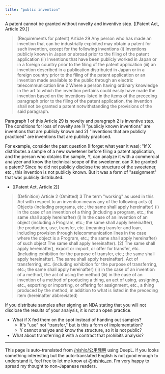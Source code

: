 ```yaml
---
title: "public invention"
---
```


A patent cannot be granted without novelty and inventive step. [[Patent Act, Article 29.]]

>  (Requirements for patent)
> Article 29 Any person who has made an invention that can be industrially exploited may obtain a patent for such invention, except for the following inventions
> (i) Inventions publicly known in Japan or abroad prior to the filing of the patent application
> (ii) Inventions that have been publicly worked in Japan or in a foreign country prior to the filing of the patent application
> (iii) an invention described in a publication distributed in Japan or in a foreign country prior to the filing of the patent application or an invention made available to the public through an electric telecommunication line
> 2 Where a person having ordinary knowledge in the art to which the invention pertains could easily have made the invention based on the inventions listed in the items of the preceding paragraph prior to the filing of the patent application, the invention shall not be granted a patent notwithstanding the provisions of the said paragraph.

Paragraph 1 of this Article 29 is novelty and paragraph 2 is inventive step.
The conditions for loss of novelty are 1) "publicly known inventions" are inventions that are publicly known and 2) "inventions that are publicly practiced" are inventions that are publicly practiced.

For example, consider the past question (I forget what year it was): "If X distributes a sample of a new sweetener before filing a patent application, and the person who obtains the sample, Y, can analyze it with a commercial analyzer and know the technical scope of the sweetener, can X be granted a patent? Since he did not publicly disclose the structure of the sweetener, etc., this invention is not publicly known. But it was a form of "assignment" that was publicly distributed.

- [[Patent Act, Article 2]]
>  (Definition)
> Article 2 (Omitted)
> 3 The term "working" as used in this Act with respect to an invention means any of the following acts
> (i) Objects (including programs, etc.; the same shall apply hereinafter) (i) In the case of an invention of a thing (including a program, etc.; the same shall apply hereinafter) (i) In the case of an invention of an object (including a Program, etc.; the same shall apply hereinafter), the production, use, transfer, etc. (meaning transfer and loan, including provision through telecommunication lines in the case where the object is a Program, etc.; the same shall apply hereinafter) of such object The same shall apply hereinafter). (2) The same shall apply hereinafter), export or import, or offer for transfer, etc. (including exhibition for the purpose of transfer, etc.; the same shall apply hereinafter). The same shall apply hereinafter). Act of transferring, etc. (including exhibition for the purpose of transferring, etc.; the same shall apply hereinafter)
> (ii) in the case of an invention of a method, the act of using the method
> (iii) in the case of an invention of a method of producing a thing, an act of using, assigning, etc., exporting or importing, or offering for assignment, etc., a thing produced by the method, in addition to what is listed in the preceding item
> (hereinafter abbreviated)

If you distribute samples after signing an NDA stating that you will not disclose the results of your analysis, it is not an open practice.

- What if X fed them on the spot instead of handing out samples?
    - It's "use" not "transfer," but is this a form of implementation?
    - Y cannot analyze and know the structure, so it is not public?
- What about transferring it with a contract that prohibits analysis?
---
This page is auto-translated from [/nishio/公用発明](https://scrapbox.io/nishio/公用発明) using DeepL. If you looks something interesting but the auto-translated English is not good enough to understand it, feel free to let me know at [@nishio_en](https://twitter.com/nishio_en). I'm very happy to spread my thought to non-Japanese readers.